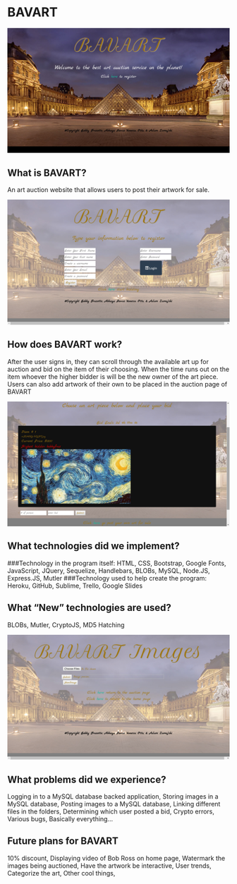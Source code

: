 # BAVART

![alt text](teacherSequelize/public/assets/images/home.jpg "This is an image of the home page of BAVART")
## What is BAVART?
An art auction website that allows users to post their artwork for sale.

![alt text](teacherSequelize/public/assets/images/register.jpg "This is an image of the register page of BAVART")
## How does BAVART work?
After the user signs in, they can scroll through the available art up for auction and bid on the item of their choosing.  When the time runs out on the item whoever the higher bidder is will be the new owner of the art piece.  
Users can also add artwork of their own to be placed in the auction page of BAVART

![alt text](teacherSequelize/public/assets/images/auction.jpg "This is an image of the auction page of BAVART")
## What technologies did we implement?
###Technology in the program itself:
HTML, CSS, Bootstrap, Google Fonts, JavaScript, JQuery, Sequelize, Handlebars, BLOBs, MySQL, Node.JS, Express.JS, Mutler
###Technology used to help create the program:
Heroku, GitHub, Sublime, Trello, Google Slides

## What “New” technologies are used?
BLOBs, Mutler, CryptoJS, MD5 Hatching

![alt text](teacherSequelize/public/assets/images/index.jpg "This is an image of the page you use to add pictures to BAVART's auction")
## What problems did we experience?
Logging in to a MySQL database backed application, 
Storing images in a MySQL database, 
Posting images to a MySQL database, 
Linking different files in the folders, 
Determining which user posted a bid, 
Crypto errors, 
Various bugs, 
Basically everything...

## Future plans for BAVART
10% discount, 
Displaying video of Bob Ross on home page, 
Watermark the images being auctioned, 
Have the artwork be interactive, 
User trends, 
Categorize the art, 
Other cool things, 